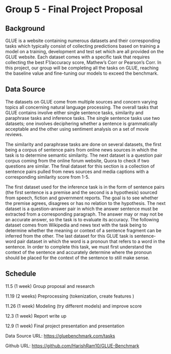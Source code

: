 # Group 5 - Final Project Proposal

## Background
GLUE is a website containing numerous datasets and their corresponding tasks which typically consist of collecting predictions based on training a model on a training, development and test set which are all provided on the GLUE website. Each dataset comes with a specific task that requires collecting the best F1/accuracy score, Mathew’s Corr or Pearson’s Corr. In this project, our group will be completing all the tasks on GLUE, reaching the baseline value and fine-tuning our models to exceed the benchmark. 

## Data Source
The datasets on GLUE come from multiple sources and concern varying topics all concerning natural language processing. The overall tasks that GLUE contains involve either single sentence tasks, similarity and paraphrase tasks and inference tasks. The single sentence tasks use two datasets; one involves deciphering whether a sentence is grammatically acceptable and the other using sentiment analysis on a set of movie reviews. 

The similarity and paraphrase tasks are done on several datasets, the first being a corpus of sentence pairs from online news sources in which the task is to determine semantic similarity. The next dataset is a question pair corpus coming from the online forum website, Quora to check if two questions are similar. The final dataset for this section is a collection of sentence pairs pulled from news sources and media captions with a corresponding similarity score from 1-5. 

The first dataset used for the inference task is in the form of sentence pairs (the first sentence is a premise and the second is a hypothesis) sourced from speech, fiction and government reports. The goal is to see whether the premise agrees, disagrees or has no relation to the hypothesis. The next dataset is a question-answer pair in which the answer sentence must be extracted from a corresponding paragraph. The answer may or may not be an accurate answer, so the task is to evaluate its accuracy. The following dataset comes from Wikipedia and news text with the task being to determine whether the meaning or context of a sentence fragment can be inferred from the other. The last dataset for this GLUE task is sentence-word pair dataset in which the word is a pronoun that refers to a word in the sentence. In order to complete this task, we must first understand the context of the sentence and accurately determine where the pronoun should be placed for the context of the sentence to still make sense.

## Schedule
11.5 (1 week)	Group proposal and research

11.19 (2 weeks)	Preprocessing (tokenization, create features )

11.26 (1 week)	Modeling (try different models) and improve score

12.3 (1 week)	Report write up

12.9 (1 week)	Final project presentation and presentation


 
Data Source URL:
https://gluebenchmark.com/tasks 

Github URL:
https://github.com/HarishRam10/GLUE-Benchmark
